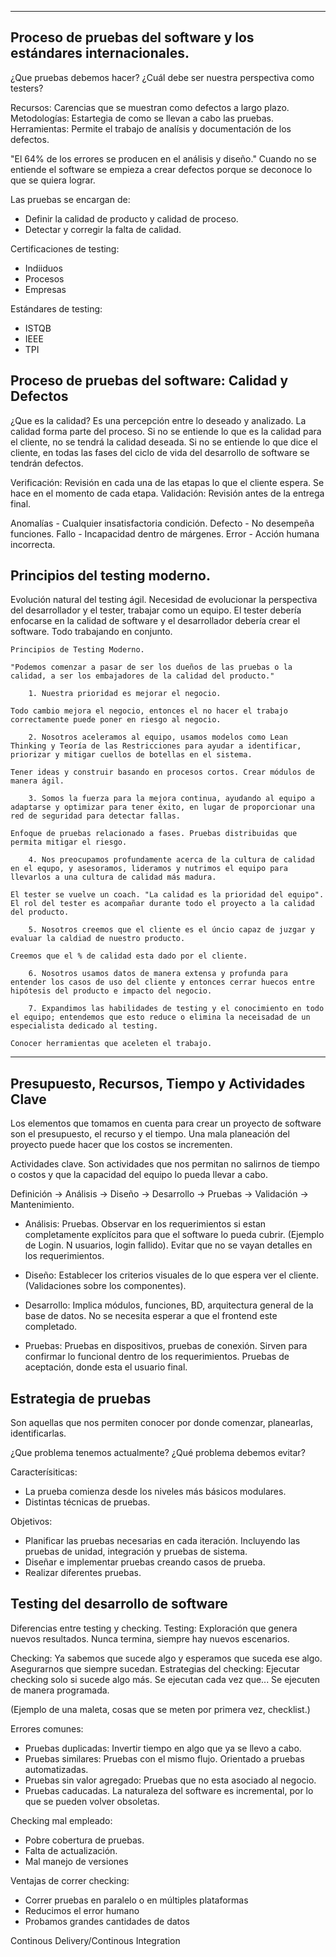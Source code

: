 --------------------------------------------------------
## Proceso de pruebas del software y los estándares internacionales.

¿Que pruebas debemos hacer? 
¿Cuál debe ser nuestra perspectiva como testers?

Recursos: Carencias que se muestran como defectos a largo plazo.
Metodologías: Estartegia de como se llevan a cabo las pruebas.
Herramientas: Permite el trabajo de analísis y documentación de los defectos.

"El 64% de los errores se producen en el análisis y diseño."
Cuando no se entiende el software se empieza a crear defectos porque se deconoce lo que se quiera lograr.

Las pruebas se encargan de: 
- Definir la calidad de producto y calidad de proceso.
- Detectar y corregir la falta de calidad.

Certificaciones de testing:
- Indiiduos
- Procesos
- Empresas 

Estándares de testing:
- ISTQB
- IEEE
- TPI

## Proceso de pruebas del software: Calidad y Defectos

¿Que es la calidad? Es una percepción entre lo deseado y analizado.
La calidad forma parte del proceso. Si no se entiende lo que es la calidad para el cliente, no se tendrá la calidad deseada. 
Si no se entiende lo que dice el cliente, en todas las fases del ciclo de vida del desarrollo de software se tendrán defectos.

Verificación: Revisión en cada una de las etapas lo que el cliente espera. Se hace en el momento de cada etapa.
Validación: Revisión antes de la entrega final.

Anomalías - Cualquier insatisfactoria condición.
Defecto - No desempeña funciones.
Fallo - Incapacidad dentro de márgenes.
Error - Acción humana incorrecta.

## Principios del testing moderno.

Evolución natural del testing ágil. Necesidad de evolucionar la perspectiva del desarrollador y el tester, trabajar como un equipo. El tester debería enfocarse en la calidad de software y el desarrollador debería crear el software. Todo trabajando en conjunto.

    Principios de Testing Moderno.

    "Podemos comenzar a pasar de ser los dueños de las pruebas o la calidad, a ser los embajadores de la calidad del producto."

        1. Nuestra prioridad es mejorar el negocio.

    Todo cambio mejora el negocio, entonces el no hacer el trabajo correctamente puede poner en riesgo al negocio.

        2. Nosotros aceleramos al equipo, usamos modelos como Lean Thinking y Teoría de las Restricciones para ayudar a identificar, priorizar y mitigar cuellos de botellas en el sistema.

    Tener ideas y construir basando en procesos cortos. Crear módulos de manera ágil. 

        3. Somos la fuerza para la mejora continua, ayudando al equipo a adaptarse y optimizar para tener éxito, en lugar de proporcionar una red de seguridad para detectar fallas.

    Enfoque de pruebas relacionado a fases. Pruebas distribuidas que permita mitigar el riesgo.

        4. Nos preocupamos profundamente acerca de la cultura de calidad en el equpo, y asesoramos, lideramos y nutrimos el equipo para llevarlos a una cultura de calidad más madura.

    El tester se vuelve un coach. "La calidad es la prioridad del equipo". El rol del tester es acompañar durante todo el proyecto a la calidad del producto.

        5. Nosotros creemos que el cliente es el úncio capaz de juzgar y evaluar la caldiad de nuestro producto.

    Creemos que el % de calidad esta dado por el cliente. 

        6. Nosotros usamos datos de manera extensa y profunda para entender los casos de uso del cliente y entonces cerrar huecos entre hipótesis del producto e impacto del negocio.

        7. Expandimos las habilidades de testing y el conocimiento en todo el equipo; entendemos que esto reduce o elimina la neceisadad de un especialista dedicado al testing.
    
    Conocer herramientas que aceleten el trabajo.

--------------------------------------------------------

## Presupuesto, Recursos, Tiempo y Actividades Clave

Los elementos que tomamos en cuenta para crear un proyecto de software son el presupuesto, el recurso y el tiempo. 
Una mala planeación del proyecto puede hacer que los costos se incrementen.

Actividades clave. Son actividades que nos permitan no salirnos de tiempo o costos y que la capacidad del equipo lo pueda llevar a cabo. 

Definición -> Análisis -> Diseño -> Desarrollo -> Pruebas -> Validación -> Mantenimiento.

* Análisis: 
Pruebas. Observar en los requerimientos si estan completamente explícitos para que el software lo pueda cubrir.
(Ejemplo de Login. N usuarios, login fallido).
Evitar que no se vayan detalles en los requerimientos.

* Diseño: 
Establecer los criterios visuales de lo que espera ver el cliente. (Validaciones sobre los componentes). 

* Desarrollo:
Implica módulos, funciones, BD, arquitectura general de la base de datos. No se necesita esperar a que el frontend este completado. 

* Pruebas:
Pruebas en dispositivos, pruebas de conexión. Sirven para confirmar lo funcional dentro de los requerimientos.
Pruebas de aceptación, donde esta el usuario final.

## Estrategia de pruebas

Son aquellas que nos permiten conocer por donde comenzar, planearlas, identificarlas. 

¿Que problema tenemos actualmente? ¿Qué problema debemos evitar? 

Caracterísiticas:
- La prueba comienza desde los niveles más básicos modulares.
- Distintas técnicas de pruebas.

Objetivos: 
- Planificar las pruebas necesarias en cada iteración. Incluyendo las pruebas de unidad, integración y pruebas de sistema.
- Diseñar e implementar pruebas creando casos de prueba.
- Realizar diferentes pruebas.

## Testing del desarrollo de software

Diferencias entre testing y checking.
Testing: Exploración que genera nuevos resultados.
Nunca termina, siempre hay nuevos escenarios. 

Checking: Ya sabemos que sucede algo y esperamos que suceda ese algo. Asegurarnos que siempre sucedan.
Estrategias del checking: Ejecutar checking solo si sucede algo más. Se ejecutan cada vez que... Se ejecuten de manera programada.

(Ejemplo de una maleta, cosas que se meten por primera vez, checklist.)

Errores comunes:
- Pruebas duplicadas: Invertir tiempo en algo que ya se llevo a cabo.
- Pruebas similares: Pruebas con el mismo flujo. Orientado a pruebas automatizadas.
- Pruebas sin valor agregado: Pruebas que no esta asociado al negocio.
- Pruebas caducadas. La naturaleza del software es incremental, por lo que se pueden volver obsoletas.

Checking mal empleado:
- Pobre cobertura de pruebas.
- Falta de actualización.
- Mal manejo de versiones

Ventajas de correr checking:
- Correr pruebas en paralelo o en múltiples plataformas
- Reducimos el error humano
- Probamos grandes cantidades de datos

Continous Delivery/Continous Integration